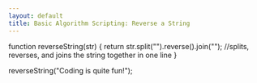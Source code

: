 ```yaml
---
layout: default
title: Basic Algorithm Scripting: Reverse a String
---
```

function reverseString(str) {
  return str.split("").reverse().join(""); //splits, reverses, and joins the string together in one line
}

reverseString("Coding is quite fun!");
